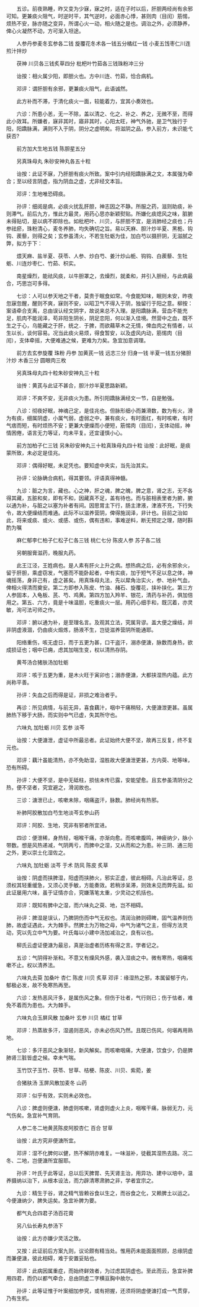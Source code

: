 <!-- { "loadSidebar": true } -->
　　五诊。前夜熟睡，昨又变为少寐，寐之时，适在子时以后，肝胆两经尚有余邪可知。更兼痰火阻气，时逆时平，其气逆时，必面赤心悸，甚则肉（目闰）筋惕，烦热不安，脉亦随之变异，所谓心火一动，相火随之是也。调治之外，必须静养，俾心火凝然不动，方可渐入坦途。

　　人参丹参麦冬玄参各二钱 旋覆花冬术各一钱五分橘红一钱 小麦五饯枣仁川连煎汁拌炒

　　茯神 川贝各三钱炙草四分 枇杷叶竹茹各三钱珠粉冲三分

　　诒按：相火属少阳，即胆火也。方中川连、竹茹，恰合病机。

　　邓评：谓肝胆有余邪，更兼痰火阻气，此语诚然。

　　此方补而不滞，于清化痰火一面，较能着力，宜其小奏效也。

　　六诊：所患小恙，无一不除，盖以清之、化之、补之、养之，无微不至，而得此小效耳。所嫌者，寐非其时，寤非其时，心阳太旺，神气外驰，是卫气独行于阳，阳蹻脉满，满则不入于阴，阴分之虚明矣。将滋阴之品，参入前方，未识能弋获否?

　　前方加大生地五钱 陈胆星五分

　　另真珠母丸 朱砂安神丸各五十粒

　　诒按：此证不寐，乃肝胆有痰火所致。案中引内经阳蹻脉满之文，本属强为牵合；至以经言阴虚，指为阴血之虚，尤非经文本旨。

　　邓评：生地唯恐碍痰。

　　孙评：细阅是病，必痰火扰乱肝胆，神志因之不静。所服之药，滋则助痰，补则滞气。前后九方，惟此方最灵，用药心思亦新颖熨贴。所嫌化痰熄风之味，脏腑未得贴切，是以病不即除也。如枇杷叶、川贝，与肝胆不宜，是消肺经之痰也；丹参祛瘀，珠粉清心，麦冬养肺，均失确切之旨。易以天麻、胆汁炒半夏、黑栀、钩钩、蒺藜，则得之矣；玄参虽清火，不若生牡蛎为佳，加白芍以摄肝阴，无滋腻之弊，拟方于下：

　　煨天麻、盐半夏、茯苓、人参、炒白芍、姜汁炒山栀、钩钩、白蒺藜、生牡蛎、川连炒枣仁、竹茹、枳实。

　　南星燥烈，能祛风痰，以牛胆罩之，去燥烈，就柔和，并引入胆经，与此病最合，巧思岂可多得。

　　七诊：人可以参天地之干者，莫贵于眠食如常。今食能知味，眠则未安，昨夜忽寐忽醒，醒则不爽，寐则不安，以昭卫气不得入于阴，独留行于阳之意。柳按：案语牵合支离，总由误认经文阴字，故说来总不入理。是阳蹻脉满，营血不能充足，肌肉不能润泽，苟非阳生阴长，阴足恋阳，何以渐入佳境。然营中之血，既不生之于心，乌能藏之于肝，统之．于脾，而欲藉草木之无情，俾血肉之有情者，以生以长，谈何容易。况当此痰火易烦，得食暂安，以及虚风内动，筋惕肉（目闰），支体牵摇，大便难通之候，更难为力矣。急宜加意调理。

　　前方去玄参旋覆 珠粉 丹参 加黄芪一钱 远志三分 归身一钱 半夏一钱五分猪胆汁炒 木香三分 圆眼肉三枚

　　另真珠母丸四十粒朱砂安神丸三十粒

　　诒抟：黄芪与此证不甚合，胆汁炒半夏思路新颖。

　　邓评：不爽不安，无非痰火为患。所引阳蹻脉满经文一节，自是勉强。

　　八诊：彻夜好眠，神魂己定，是佳兆也。但脉形细小而兼滑数，数为有火，滑为有痰，细属阴虚，小属气弱，虚弱之中，兼有痰火，有时面红，有时咳嗽，有时气痞而短，有时烦热不安；更兼大便燥而小便短，筋惕肉（目闰），支体动摇，神情困倦，语言无力等证，均未平复。还宜谨慎小心。

　　前方加柏子仁三钱 另朱砂安神丸三十粒真珠母丸四十粒 诒按：此好眠，是痰蒙所致，未必定是佳兆。

　　邓评：偶得好眠，未足凭也。要知虚中夹实，当先治其实。

　　孙评：论脉确合病机，得其要领。评语真得神髓。

　　九诊：脏之为言，藏也。心之神，肝之魂，脾之魄，脾之意，肾之志，无不各得其藏，五脏和矣，即有不和，因藏真不足，盖有待也。而与脏相表里者为腑，腑以通为补，与脏之以塞为补者有间。因思胃主下行，肠主津液，津液不充，下行失令，故大便燥结而难通。此际不以滋养营阴，俾得施润泽，非计也。目前之治如此，将来或痰、或火、或感、或伤，偶有违和，事难逆料，断无预定之理，随时斟酌为嘱

　　麻仁郁李仁柏子仁松子仁各三钱 桃仁七分 陈皮人参 苏子各二钱

　　另朝服膏滋药，晚服丸药。

　　此王江泾，王姓病也。是人素有肝火上升之病。想热病之后，必有余邪余火，留于肝胆，乘虚窃发，气塞而不能卧起者，中有实痰，加于短气不足以息之体，神魂摇荡，身非己有，虚之甚矣。用真珠母丸法，先以犀角治实火，参、地补气血，俾相火得清而奠安。第二方即参入陈皮、竹油、赭石、旋覆花，挟补挟化。第三方人参固本，入龟板、芪、芍、鸡黄。第四方加入羚羊、银花，清药与补药，俱加倍用之。第五、六方，竟是十味温胆，吃重痰火一层。用药心细手和，既沉着，亦灵敏，洵可法可师之作。

　　邓评：腑以通为补，是至理名言。及观其立法，究属背谬。盖大便之燥结，并非阴虚液涸，仍由痰火煅炼，肠液不生，岂徒滋养营阴所能通耶。

　　阳络重伤，咳无虚日，而于五更为甚，口干盗汗，溺赤便溏，脉数而身热，欲成损证也；咽中已痈，虑其加喘生变，权以清热存阴。

　　黄芩汤合猪肤汤加牡蛎

　　邓评：咳于五更为重，是木火旺于寅卯也；溺赤便溏，大都挟湿热内蕴。此方尚称平善。

　　孙评：失血之后而得是证，非损之难治者乎。

　　再诊：所见病情，与前无异，喜食藕汁，咽中干痛稍轻，大便溏泄更甚。虽属肺热下移于大肠，而实则中气已虚，失其所守也。

　　六味丸 加牡蛎 川贝 玄参 淡芩

　　诒按：大便溏泄，虚证中所最忌者。此证始终大便不坚，故再三反复，终不复元也。

　　邓评：藕汁虽能清热，亦不免助湿，湿胜故大便溏泄更甚，方内萸、地等味，恐有所碍。

　　孙评：大便不坚，是中无砥柱，损怯末传已露，安能望愈。且玄参虽清阴分之热，便不坚者，究宜避之，滑润故也。

　　三诊：溏泄已止，咳嗽未除，咽痛盗汗，脉数。肺经尚有热邪。

　　补肺阿胶散加白芍生地淡芩玄参山药

　　邓评：阿胶、生地，究非有邪者所宜进。

　　四诊：便泄稀，身热轻，咽喉干痛，亦渐向愈。而咳嗽腹鸣，神疲纳少，脉小带数。想是风热递减，气阴两亏，而脾中之湿，又从而和之为患。补三阴、通三阳之外，更以崇土化湿佐之。

　　六味丸 加牡蛎 淡芩 于术 防风 陈皮 炙草

　　诒按：阴虚而挟脾湿，阳虚而挟肺火，邪实正虚，彼此相碍。凡治此等证，总须权其轻重缓急，又须心灵手敏，方能奏效。若稍涉呆滞，则效未见而弊先滋。如此证屡用六味，虽于证情亦合，究嫌落笔太重，少灵动之机括也。

　　邓评：既知有脾中之湿，而六味丸之萸、地，岂不相碍。

　　孙评：脾湿是误认，乃脾阴伤而中气无权也。清润治肺则碍睥，固气温养则伤肺，故虚证遇此，大为棘手。然脾土为万物之母，中气为诸气之主，但得方法灵动，究以先立中气为要。叶氏每以小建中汤加减治之，良有以也。

　　柳氏云虚证便溏为最忌，真是治虚者历练有得之言。学者记之。

　　五诊：气阴得补渐和。不意又有燥风外感，袭入湿痰之中。微有寒热，咽痛咳嗽不止。权以清养法。

　　六味丸去萸 加桑叶 杏仁 陈皮 川贝 炙草 邓评：缘湿热之邪，本属留郁于内，郁极必发，故不免寒热再至。

　　六诊：发热恶风汗多，是属伤风之象。但伤于壮者，气行则已；伤于怯者，难免不着而为患也。大为棘手。

　　六味丸合玉屏风散 加桑叶 玄参 川贝 橘红 甘草

　　邓评：热蒸故多汗，湿遏则恶风，亦未必伤风乃然。且既已伤风，何堪再用熟地。

　　七诊：多汗恶风之象渐轻，新风解矣。而咳嗽咽痛，大便溏，饮食少，仍是脾肺肾三脏皆虚之候。幸未气喘。

　　玉竹饮子玉竹、茯苓、甘草、桔梗、陈皮、川贝、紫菀，姜

　　合猪肤汤 玉屏风散加麦冬 山药

　　邓评：似乎有效，实则未必效也。

　　八诊：脾虚则便溏，肺虚则咳嗽，肾虚则虚火上炎，咽喉干痛，脉弱无力，元气伤矣。急宜补气育阴。

　　人参二冬二地黄芪陈皮阿胶杏仁 百合 甘草

　　诒按：此方究非便溏所宜。

　　邓评：湿不化脾何以健，热不解阴亦难复。一味滋补，徒截其湿热去路。况二冬、二地，岂便溏所宜服耶。

　　孙评：叶氏于此等证，总以后天脾胃、先天肾主治，用异功、建中以培中，温养摄纳以治下，从根本设法，而力辟清寒肃肺之非，学者宜宗之。

　　九诊：精生于谷，肾之精气皆赖谷食以生之，而谷食之化，又赖脾土以运之。今便溏纳少，脾失运矣。急宜补脾为要。

　　都气丸合四君子汤百花膏

　　另八仙长寿丸参汤下

　　诒按：此方亦嫌少灵活之致。

　　又按：此证前后方案九则，议论颇有精当处。惟用药未能面面照顾，总缘阴虚而兼便溏，彼此相碍，难于安置妥贴也。

　　邓评：此病因属重症，而始终鲜效者，为过虑其阴虚也。至此而云，急宜补脾用四君，而仍以都气牵合，总由阴虚二字横亘胸中故尔。

　　孙评：此等证惟于叶案细加参究，或有把握，还须将阴虚便溏打成一气贯穿，乃有生机。

